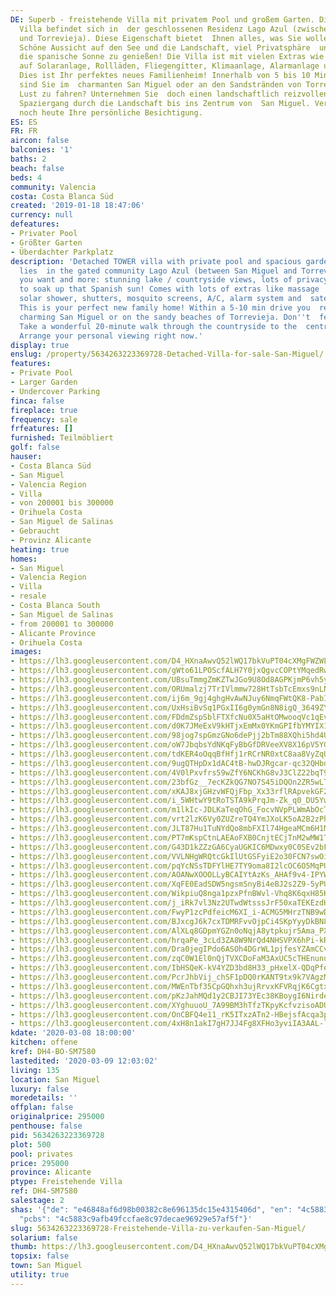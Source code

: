 ```yaml
---
DE: Superb - freistehende Villa mit privatem Pool und großem Garten. Diese wunderschöne
  Villa befindet sich in  der geschlossenen Residenz Lago Azul (zwischen San Miguel
  und Torrevieja). Diese Eigenschaft bietet  Ihnen alles, was Sie wollen und mehr.
  Schöne Aussicht auf den See und die Landschaft, viel Privatsphäre  und Platz, um
  die spanische Sonne zu genießen! Die Villa ist mit vielen Extras wie Massageduschen,  Außendusche
  auf Solaranlage, Rollläden, Fliegengitter, Klimaanlage, Alarmanlage und Satellitenschüssel  verkauft.
  Dies ist Ihr perfektes neues Familienheim! Innerhalb von 5 bis 10 Minuten Fahrt
  sind Sie im  charmanten San Miguel oder an den Sandstränden von Torrevieja. Keine
  Lust zu fahren? Unternehmen Sie  doch einen landschaftlich reizvollen 20-minütigen
  Spaziergang durch die Landschaft bis ins Zentrum von  San Miguel. Vereinbaren Sie
  noch heute Ihre persönliche Besichtigung.
ES: ES
FR: FR
aircon: false
balconies: '1'
baths: 2
beach: false
beds: 4
community: Valencia
costa: Costa Blanca Süd
created: '2019-01-18 18:47:06'
currency: null
defeatures:
- Privater Pool
- Größter Garten
- Überdachter Parkplatz
description: 'Detached TOWER villa with private pool and spacious garden. This beauty
  lies  in the gated community Lago Azul (between San Miguel and Torrevieja) - offering  everything
  you want and more: stunning lake / countryside views, lots of privacy  and space
  to soak up that Spanish sun! Comes with lots of extras like massage  showers, outdoor
  solar shower, shutters, mosquito screens, A/C, alarm system and  satellite dish.
  This is your perfect new family home! Within a 5-10 min drive you  re standing in
  charming San Miguel or on the sandy beaches of Torrevieja. Don''t  feel like driving?
  Take a wonderful 20-minute walk through the countryside to the  centre of San Miguel.
  Arrange your personal viewing right now.'
display: true
enslug: /property/5634263223369728-Detached-Villa-for-sale-San-Miguel/
features:
- Private Pool
- Larger Garden
- Undercover Parking
finca: false
fireplace: true
frequency: sale
frfeatures: []
furnished: Teilmöbliert
golf: false
hauser:
- Costa Blanca Süd
- San Miguel
- Valencia Region
- Villa
- von 200001 bis 300000
- Orihuela Costa
- San Miguel de Salinas
- Gebraucht
- Provinz Alicante
heating: true
homes:
- San Miguel
- Valencia Region
- Villa
- resale
- Costa Blanca South
- San Miguel de Salinas
- from 200001 to 300000
- Alicante Province
- Orihuela Costa
images:
- https://lh3.googleusercontent.com/D4_HXnaAwvQ52lWQ17bkVuPT04cXMgFWZWLTAvdEzq3zKju5FPKIID3CkiIqnLKUYH-miS2MLXIJV4k0Ue-s8Q=w640-rj-e30-l100
- https://lh3.googleusercontent.com/gWto61LPOScfALH7Y0jxQgvcCOPtYMqedRwHwsQNOvgPN5wN_Wz6CjbFhEZDLAnGiijYsM7s_9uM8tm1I7Xa=w640-rj-e30-l100
- https://lh3.googleusercontent.com/UBsuTmmgZmKZTwJGo9U8Od8AGPKjmP6vh5yct0aHNnVH2dUAV7QzBlBK2TA_7yhXZKykjruFNUET40oAx5U0=w640-rj-e30-l100
- https://lh3.googleusercontent.com/ORUmalzj7TrIVlmmw728HtTsbTcEmxs9nLN1jsohIdj5Wqxwe0Jfwadvrh5m7Ppsl9uoKASH-Ra_UJoossn-=w640-rj-e30-l100
- https://lh3.googleusercontent.com/ij6m_9gj4ghgHvAwNJuy6NmqFWtQK8-PabIRmBn7TkjoF3Ehay_juyL_p6IpPAl4q1QnVogJmyFIaF4uv1A=w640-rj-e30-l100
- https://lh3.googleusercontent.com/UxHsiBvSq1PGxII6g0ymGn8N8igQ_3649ZYA6nqWMy2A-CPR4RMrPmH7bmAqafH4V8ibIc2rjepkGIAFfx7B=w640-rj-e30-l100
- https://lh3.googleusercontent.com/FDdmZspSblFTXfcNu0X5aHtOMwooqVc1qEvxAvPA6TpiIwjbwKG1GZ_TASXFbMe_KD-QixttXVq4SmguYM5X=w640-rj-e30-l100
- https://lh3.googleusercontent.com/d0K7JMeExV9kHTjxEmMx0YKmGPIfbYMYIX14c9t-YgLJUMcLP5jYnBa7Mr755kzp6G5rWwSLwf9JrghtSTFdBg=w640-rj-e30-l100
- https://lh3.googleusercontent.com/98jog7spGmzGNo6dePjj2bTm88XQhi5hd4UIHcRVNt-DxyerX8bCKXapACcqHVtU-2rhjwvxEds7B3q7YM-T=w640-rj-e30-l100
- https://lh3.googleusercontent.com/oW7JbqbsYdNKqFyBbGfDRVeeXV8X16pV5YGzp4BQcp9N2nQLD27sNN7uberOy7m_Fl8d7zXgcMiREOdw5bjXrg=w640-rj-e30-l100
- https://lh3.googleusercontent.com/tdKER4oOqqBfHfj1rRCrNR0xtC8aa8VyZqU6HbQv0pwHOMvP8iWvDCLfO4XZKZCX8z-ljdgtTzpIKrcia-TK=w640-rj-e30-l100
- https://lh3.googleusercontent.com/9ugQTHpDx1dAC4tB-hwDJRgcar-qc32QHbdMr74eCL3qOcTw1sYhb7xeu7Wgk_OOzjo9MVuyVqQ0aR3RjWxWqA=w640-rj-e30-l100
- https://lh3.googleusercontent.com/4V0lPxvfrs59wZfY6NCKhG8vJ3ClZ22bqT9CzUCgV_Ow4LzqKVglhFi_i0cOwHfHAdPkP1pdfaFwh6H4taVGNg=w640-rj-e30-l100
- https://lh3.googleusercontent.com/23bfGz__7ecKZkQG7NO7S45iDQOn2ZR5wLTtVlKQElM76WgmssNpyh_MHCRvvHAjswEeZUeFM-XdEf1nEjHFOw=w640-rj-e30-l100
- https://lh3.googleusercontent.com/xKAJ8xjGHzvWFQjFbp_Xx33rflRApvekGF2Bcfrk2mxw22ymxQbnIXwj-mtKFRleR6V2H3L266DPngJEFfY=w640-rj-e30-l100
- https://lh3.googleusercontent.com/i_5WHtwY9tRoTSTA9kPrqJm-Zk_q0_DU5Yw9q5WbBMenGkLXNjbjGUgJ21-LGoReRChnFgIHTcNfW_kXqbyf=w640-rj-e30-l100
- https://lh3.googleusercontent.com/m1lkIc-JDLKaTeqOhG_FocvNVpPLWmAbOcTwgfxj_Kfv6d-xVTtoY-5AoZUAEuIxBXtG19ESQthi6bdJcJk=w640-rj-e30-l100
- https://lh3.googleusercontent.com/vrt2lzK6Vy0ZUZreTQ4YmJXoLK5oA2B2zPhFMlrj_QlhlDno3Arlg9ynjx1T2yVSYcT-IUcl95mlKbfX1xs9=w640-rj-e30-l100
- https://lh3.googleusercontent.com/JLT87Hu1TuNYdQo8mbFXIl74HgeaMCm6H1MGVLhfqdhCtYCpSUS-VnCcRiOJtGBLAWb6X-4ACvI_ol6xlC8=w640-rj-e30-l100
- https://lh3.googleusercontent.com/PT7mKspCtnLAEAoFXB0CnjtECjTnM2wMW1TZdousKcmgs3PGk7I0LQA9aKMxVwgsy-F8l1PGyLrT9VqMWw=w640-rj-e30-l100
- https://lh3.googleusercontent.com/G43D1kZZzGA6CyaUGKIC6MDwxy0C0SEv2bFW6wkbNiMk-l3v5Fmy62xldERNomBpL123zoqLLU8oLGfPbYnj=w640-rj-e30-l100
- https://lh3.googleusercontent.com/VVLNHgWRQtcGkIlUtGSFyiE2o30FCN7swOithg2k-rTYJxPjBETC02uFn2XhDoinw0RGds6o3166pzvL6nA=w640-rj-e30-l100
- https://lh3.googleusercontent.com/pqYcNSsTDFYlHE7TY9oma8I2lcOC6O5MqPU5_sCW7EKvKfXWUs-qowwA9t9X2AHyhLUeQ8eK1BV4F7QIOA=w640-rj-e30-l100
- https://lh3.googleusercontent.com/AOANwXOOOLLyBCAIYtAzKs_AHAf9v4-IPYW4WxCW_F12I2N2XBxlP-RTSQXTgXXons7FasAIS3TTD7vEFLU=w640-rj-e30-l100
- https://lh3.googleusercontent.com/XqFE0EadSDW5ngsmSnyBi4eBJ2s2Z9-5yPUmQeIjAdcMh2ABbGwM2QQumygRMEglHFL25P0bJxxP3dYFHOiV2Q=w640-rj-e30-l100
- https://lh3.googleusercontent.com/WikpiuQ8nga1pzxPfnBWvl-Vhq8K6qxH85KEVTEdRXz_Cm3jCCJ0-8hRjS9r6AR7JkvAVCCZf40Pu9zvYhfn=w640-rj-e30-l100
- https://lh3.googleusercontent.com/j_iRk7vl3Nz2UTwdWtsssJrF50xaTEKEzdHZki3ldmQ_gtjO57xqPSqDWt4klUx8kpia0UD3HbFxnOdo3gsX=w640-rj-e30-l100
- https://lh3.googleusercontent.com/FwyP1zcPdfeicM6XI_i-ACMG5MHrzTNB9wDFKifpEnieIETJi96PGf2-uZ_cqHHoNTZA0x3GBk6T7V5-Hho=w640-rj-e30-l100
- https://lh3.googleusercontent.com/BJxcgJ6k7cxTDMRFvvOjpCi4SKpYyyDkBN8bBJeupazjVaM7RfDh6RqmFPSUZQ0JE4kTHd_q3QyOZIMP5aE=w640-rj-e30-l100
- https://lh3.googleusercontent.com/AlXLq8GDpmYGZn0oNqjA8ytpkujr5Ama_PXNJpGYXoVi66EsLUPaRukfxxIEZKZs6SATcpk3N-j0fX1s7q6hyA=w640-rj-e30-l100
- https://lh3.googleusercontent.com/hrqaPe_3cLd3ZA8W9NrQd4NHSVPX6hPi-kRxur7iwddpEIqtH85fc3BnjsnXqSbIga9YxZBuxT3LmYjtBx0p=w640-rj-e30-l100
- https://lh3.googleusercontent.com/Dra0jegIPdo6ASOh4DGrWL1pjfesYZAmCCvI86FiqdRrcRCMCogNLo0ItbEdHuLZV98SheC7CYntIaDDvbCh=w640-rj-e30-l100
- https://lh3.googleusercontent.com/zqC0W1El0nQjTVXCDoFaM3AxUC5cTHEnunus_mhrb5nYmJ81ranpihuOrRhAbtIkMLMBWoPUVQTA5PyYeRcp=w640-rj-e30-l100
- https://lh3.googleusercontent.com/IbHSQeK-kV4YZD3bd8H33_pHxelX-QDqPfelPAKbCxPodJYSYvRnA3vUYj4pH2IeL_Wma5U7KKIB6M66dGrG=w640-rj-e30-l100
- https://lh3.googleusercontent.com/PcrJhbVij_chSF1pDQ0rKANT9tx9k7VAgzMFfLqWvOyS0IFjslESCqj_YDjWexk_KhwppbyNpO2UAUXAzJWW=w640-rj-e30-l100
- https://lh3.googleusercontent.com/MWEnTbf35CpGQhxh3ujRrvxKFVRqjK6Cgtx9MPmyGfizHz3p4BlzFJKfQCtw6huJa_xLGLnrWu7NBwnJooJZ=w640-rj-e30-l100
- https://lh3.googleusercontent.com/pKzJahMQd1y2CBJI73YEc38KBoygI6NirdetkDwYj2-lIrvhnEtuPb1WtBy8t6kz9zG8aifiMXcfkrm6ox0B=w640-rj-e30-l100
- https://lh3.googleusercontent.com/XYghuuoU_7A99BM3hTfzTKpyKcfvzisoADUZj_HDuowAW7T6OsDSHhBrqRGAJETxKHpaJpAqsYh10F4jv5c=w640-rj-e30-l100
- https://lh3.googleusercontent.com/OnCBFQ4e11_rK5ITxzATn2-HBejsfAcqa3p0c_v4VBOUj9CZ87wsywRXYeSAWu2sJV8S5zWhnbY0y6Aexh3w=w640-rj-e30-l100
- https://lh3.googleusercontent.com/4xH8n1akI7gH7JJ4Fg8XFHo3yviIA3AAL-lT0b5omt2XAvEtnVjdJxNmfCr_FuOY4vsoi5MOMRtbqIqHfRoL=w640-rj-e30-l100
kdate: '2020-03-08 18:00:00'
kitchen: offene
kref: DH4-BO-SM7580
lastedited: '2020-03-09 12:03:02'
living: 135
location: San Miguel
luxury: false
moredetails: ''
offplan: false
originalprice: 295000
penthouse: false
pid: 5634263223369728
plot: 500
pool: privates
price: 295000
province: Alicante
ptype: Freistehende Villa
ref: DH4-SM7580
salestage: 2
shas: '{"de": "e46848af6d98b00382c8e696135dc15e4315406d", "en": "4c5883c9afb49fccfae8c97decae96929e57af5f",
  "pcbs": "4c5883c9afb49fccfae8c97decae96929e57af5f"}'
slug: 5634263223369728-Freistehende-Villa-zu-verkaufen-San-Miguel/
solarium: false
thumb: https://lh3.googleusercontent.com/D4_HXnaAwvQ52lWQ17bkVuPT04cXMgFWZWLTAvdEzq3zKju5FPKIID3CkiIqnLKUYH-miS2MLXIJV4k0Ue-s8Q=w400-h240-n-rj-e30-l100
topsix: false
town: San Miguel
utility: true
---
```

